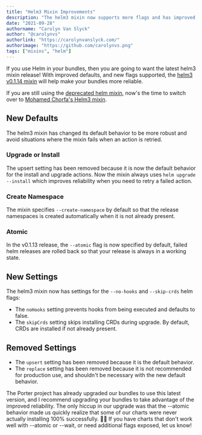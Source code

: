 ```yaml
---
title: "Helm3 Mixin Improvements"
description: "The helm3 mixin now supports more flags and has improved defaults"
date: "2021-09-28"
authorname: "Carolyn Van Slyck"
author: "@carolynvs"
authorlink: "https://carolynvanslyck.com/"
authorimage: "https://github.com/carolynvs.png"
tags: ["mixins", "helm"]
---
```


If you use Helm in your bundles, then you are going to want the latest helm3 mixin release!
With improved defaults, and new flags supported, the [helm3 v0.1.14 mixin](https://github.com/MChorfa/porter-helm3/releases/tag/v0.1.14) will help make your bundles more reliable.
<!--more-->

If you are still using the [deprecated helm mixin](/blog/helm-mixin-rename/), now's the time to switch over to
[Mohamed Chorfa's Helm3 mixin](https://github.com/MChorfa/porter-helm3).

## New Defaults

The helm3 mixin has changed its default behavior to be more robust and avoid situations where the mixin fails when
an action is retried.

### Upgrade or Install
The upsert setting has been removed because it is now the default behavior for the install and upgrade actions.
Now the mixin always uses `helm upgrade --install` which improves reliability when you need to retry a failed action.

### Create Namespace
The mixin specifies `--create-namespace` by default so that the release namespaces is created automatically when it is not already present.

### Atomic
In the v0.1.13 release, the `--atomic` flag is now specified by default, failed helm releases are rolled back so that
your release is always in a working state.

## New Settings

The helm3 mixin now has settings for the `--no-hooks` and `--skip-crds` helm flags:

* The `noHooks` setting prevents hooks from being executed and defaults to false.
* The `skipCrds` setting skips installing CRDs during upgrade. By default, CRDs are installed if not already present.

## Removed Settings

* The `upsert` setting has been removed because it is the default behavior.
* The `replace` setting has been removed because it is not recommended for production use, and shouldn't be necessary with the new default behavior.

The Porter project has already upgraded our bundles to use this latest version, and
I recommend upgrading your bundles to take advantage of the improved reliability.
The only hiccup in our upgrade was that the \--atomic behavior made us quickly realize that some of our charts were never actually installing 100% successfully. 🤦‍♀️
If you have charts that don't work well with \--atomic or \--wait, or need additional flags exposed, let us know!
